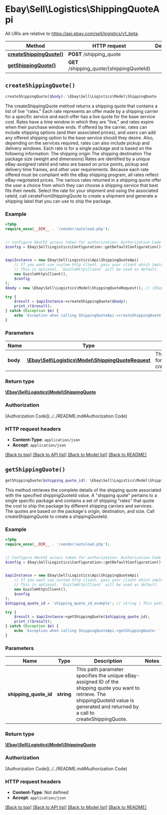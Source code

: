 # Ebay\Sell\Logistics\ShippingQuoteApi

All URIs are relative to https://api.ebay.com/sell/logistics/v1_beta.

Method | HTTP request | Description
------------- | ------------- | -------------
[**createShippingQuote()**](ShippingQuoteApi.md#createShippingQuote) | **POST** /shipping_quote | 
[**getShippingQuote()**](ShippingQuoteApi.md#getShippingQuote) | **GET** /shipping_quote/{shippingQuoteId} | 


## `createShippingQuote()`

```php
createShippingQuote($body): \Ebay\Sell\Logistics\Model\ShippingQuote
```



The createShippingQuote method returns a shipping quote that contains a list of live &quot;rates.&quot; Each rate represents an offer made by a shipping carrier for a specific service and each offer has a live quote for the base service cost. Rates have a time window in which they are &quot;live,&quot; and rates expire when their purchase window ends. If offered by the carrier, rates can include shipping options (and their associated prices), and users can add any offered shipping option to the base service should they desire. Also, depending on the services required, rates can also include pickup and delivery windows. Each rate is for a single package and is based on the following information: The shipping origin The shipping destination The package size (weight and dimensions) Rates are identified by a unique eBay-assigned rateId and rates are based on price points, pickup and delivery time frames, and other user requirements. Because each rate offered must be compliant with the eBay shipping program, all rates reflect eBay-negotiated prices. The various rates returned in a shipping quote offer the user a choice from which they can choose a shipping service that best fits their needs. Select the rate for your shipment and using the associated rateId, call cerateFromShippingQuote to create a shipment and generate a shipping label that you can use to ship the package.

### Example

```php
<?php
require_once(__DIR__ . '/vendor/autoload.php');


// Configure OAuth2 access token for authorization: Authorization Code
$config = Ebay\Sell\Logistics\Configuration::getDefaultConfiguration()->setAccessToken('YOUR_ACCESS_TOKEN');


$apiInstance = new Ebay\Sell\Logistics\Api\ShippingQuoteApi(
    // If you want use custom http client, pass your client which implements `GuzzleHttp\ClientInterface`.
    // This is optional, `GuzzleHttp\Client` will be used as default.
    new GuzzleHttp\Client(),
    $config
);
$body = new \Ebay\Sell\Logistics\Model\ShippingQuoteRequest(); // \Ebay\Sell\Logistics\Model\ShippingQuoteRequest | The request object for createShippingQuote.

try {
    $result = $apiInstance->createShippingQuote($body);
    print_r($result);
} catch (Exception $e) {
    echo 'Exception when calling ShippingQuoteApi->createShippingQuote: ', $e->getMessage(), PHP_EOL;
}
```

### Parameters

Name | Type | Description  | Notes
------------- | ------------- | ------------- | -------------
 **body** | [**\Ebay\Sell\Logistics\Model\ShippingQuoteRequest**](../Model/ShippingQuoteRequest.md)| The request object for createShippingQuote. |

### Return type

[**\Ebay\Sell\Logistics\Model\ShippingQuote**](../Model/ShippingQuote.md)

### Authorization

[Authorization Code](../../README.md#Authorization Code)

### HTTP request headers

- **Content-Type**: `application/json`
- **Accept**: `application/json`

[[Back to top]](#) [[Back to API list]](../../README.md#endpoints)
[[Back to Model list]](../../README.md#models)
[[Back to README]](../../README.md)

## `getShippingQuote()`

```php
getShippingQuote($shipping_quote_id): \Ebay\Sell\Logistics\Model\ShippingQuote
```



This method retrieves the complete details of the shipping quote associated with the specified shippingQuoteId value. A &quot;shipping quote&quot; pertains to a single specific package and contains a set of shipping &quot;rates&quot; that quote the cost to ship the package by different shipping carriers and services. The quotes are based on the package's origin, destination, and size. Call createShippingQuote to create a shippingQuoteId.

### Example

```php
<?php
require_once(__DIR__ . '/vendor/autoload.php');


// Configure OAuth2 access token for authorization: Authorization Code
$config = Ebay\Sell\Logistics\Configuration::getDefaultConfiguration()->setAccessToken('YOUR_ACCESS_TOKEN');


$apiInstance = new Ebay\Sell\Logistics\Api\ShippingQuoteApi(
    // If you want use custom http client, pass your client which implements `GuzzleHttp\ClientInterface`.
    // This is optional, `GuzzleHttp\Client` will be used as default.
    new GuzzleHttp\Client(),
    $config
);
$shipping_quote_id = 'shipping_quote_id_example'; // string | This path parameter specifies the unique eBay-assigned ID of the shipping quote you want to retrieve. The shippingQuoteId value is generated and returned by a call to createShippingQuote.

try {
    $result = $apiInstance->getShippingQuote($shipping_quote_id);
    print_r($result);
} catch (Exception $e) {
    echo 'Exception when calling ShippingQuoteApi->getShippingQuote: ', $e->getMessage(), PHP_EOL;
}
```

### Parameters

Name | Type | Description  | Notes
------------- | ------------- | ------------- | -------------
 **shipping_quote_id** | **string**| This path parameter specifies the unique eBay-assigned ID of the shipping quote you want to retrieve. The shippingQuoteId value is generated and returned by a call to createShippingQuote. |

### Return type

[**\Ebay\Sell\Logistics\Model\ShippingQuote**](../Model/ShippingQuote.md)

### Authorization

[Authorization Code](../../README.md#Authorization Code)

### HTTP request headers

- **Content-Type**: Not defined
- **Accept**: `application/json`

[[Back to top]](#) [[Back to API list]](../../README.md#endpoints)
[[Back to Model list]](../../README.md#models)
[[Back to README]](../../README.md)
